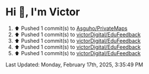 <h1>Hi 👋, I'm Victor </h1>

<!--RECENT_ACTIVITY:start-->
1. ⬆️ Pushed 1 commit(s) to [Asguho/PrivateMaps](https://github.com/Asguho/PrivateMaps)<br>
2. ⬆️ Pushed 1 commit(s) to [victorDigital/EduFeedback](https://github.com/victorDigital/EduFeedback)<br>
3. ⬆️ Pushed 1 commit(s) to [victorDigital/EduFeedback](https://github.com/victorDigital/EduFeedback)<br>
4. ⬆️ Pushed 1 commit(s) to [victorDigital/EduFeedback](https://github.com/victorDigital/EduFeedback)<br>
5. ⬆️ Pushed 1 commit(s) to [victorDigital/EduFeedback](https://github.com/victorDigital/EduFeedback)<br>
<!--RECENT_ACTIVITY:end-->

<!--RECENT_ACTIVITY:last_update-->
Last Updated: Monday, February 17th, 2025, 3:35:49 PM
<!--RECENT_ACTIVITY:last_update_end-->
